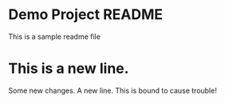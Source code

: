 # Demo Project README

This is a sample readme file

# This is a new line.

Some new changes.
A new line.
This is bound to cause trouble!
